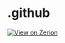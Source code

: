 # .github<a href="https://dlist-api.stoneclanestudios.repl.co/servers/911751159675494431">
  <img src="https://dlist-api.stoneclanestudios.repl.co/api/v1/guilds/911751159675494431/widget?size=small" alt="View on Zerion">
</a>
